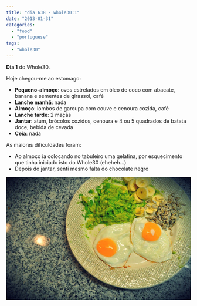 ```yaml
---
title: "dia 638 - whole30:1"
date: "2013-01-31"
categories: 
  - "food"
  - "portuguese"
tags: 
  - "whole30"
---
```


**Dia 1** do Whole30. 
  
Hoje chegou-me ao estomago:  

- **Pequeno-almoço**: ovos estrelados em óleo de coco com abacate, banana e sementes de girassol, café
- **Lanche manhã**: nada
- **Almoço**: lombos de garoupa com couve e cenoura cozida, café
- **Lanche tarde**: 2 maçãs
- **Jantar**: atum, brócolos cozidos, cenoura e 4 ou 5 quadrados de batata doce, bebida de cevada
- **Ceia**: nada

As maiores dificuldades foram:

- Ao almoço ia colocando no tabuleiro uma gelatina, por esquecimento que tinha iniciado isto do Whole30 (eheheh...)
- Depois do jantar, senti mesmo falta do chocolate negro

  

[![](images/1.jpg)](http://2.bp.blogspot.com/-ljmVaBEq6yw/UQrqnEk6tOI/AAAAAAAAFbk/jdWeJMDtQX8/s1600/1.jpg)
